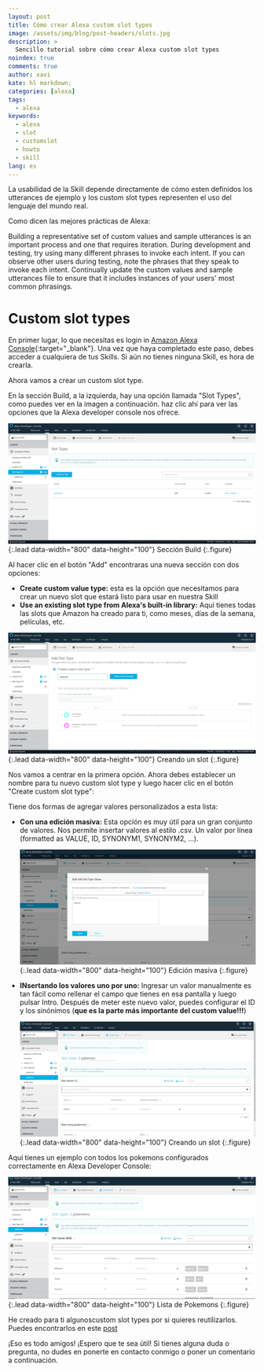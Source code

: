 ```yaml
---
layout: post
title: Cómo crear Alexa custom slot types
image: /assets/img/blog/post-headers/slots.jpg
description: >
  Sencillo tutorial sobre cómo crear Alexa custom slot types
noindex: true
comments: true
author: xavi
kate: hl markdown;
categories: [alexa]
tags:
  - alexa
keywords:
  - alexa
  - slot
  - customslot
  - howto
  - skill
lang: es
---
```



La usabilidad de la Skill depende directamente de cómo esten definidos los utterances de ejemplo y los custom slot types representen el uso del lenguaje del mundo real.

Como dicen las mejores prácticas de Alexa:

Building a representative set of custom values and sample utterances is an important process and one that requires iteration. During development and testing, try using many different phrases to invoke each intent. If you can observe other users during testing, note the phrases that they speak to invoke each intent. Continually update the custom values and sample utterances file to ensure that it includes instances of your users' most common phrasings.

# Custom slot types

En primer lugar, lo que necesitas es login in [Amazon Alexa Console](https://developer.amazon.com/alexa){:target="_blank"}. Una vez que haya completado este paso, debes acceder a cualquiera de tus Skills. Si aún no tienes ninguna Skill, es hora de crearla. 

Ahora vamos a crear un custom slot type. 

En la sección Build, a la izquierda, hay una opción llamada "Slot Types", como puedes ver en la imagen a continuación. haz clic ahí para ver las opciones que la Alexa developer console nos ofrece.

![Full-width image](/assets/img/blog/tutorials/custom-slot-types/custom-slot-types-1.png){:.lead data-width="800" data-height="100"}
Sección Build
{:.figure}


Al hacer clic en el botón "Add" encontraras una nueva sección con dos opciones:
* **Create custom value type:**
 esta es la opción que necesitamos para crear un nuevo slot que estará listo para usar en nuestra Skill
* **Use an existing slot type from Alexa's built-in library:**
  Aquí tienes todas las slots que Amazon ha creado para ti, como meses, días de la semana, películas, etc.

![Full-width image](/assets/img/blog/tutorials/custom-slot-types/custom-slot-types-2.png){:.lead data-width="800" data-height="100"}
Creando un slot
{:.figure}

Nos vamos a centrar en la primera opción. Ahora debes establecer un nombre para tu nuevo custom slot type y luego hacer clic en el botón "Create custom slot type":

Tiene dos formas de agregar valores personalizados a esta lista:
* **Con una edición masiva:**
  Esta opción es muy útil para un gran conjunto de valores. Nos permite insertar valores al estilo .csv. Un valor por línea (formatted as VALUE, ID, SYNONYM1, SYNONYM2, …).

  ![Full-width image](/assets/img/blog/tutorials/custom-slot-types/custom-slot-types-4.png){:.lead data-width="800" data-height="100"}
  Edición masiva
  {:.figure}

* **INsertando los valores uno por uno:**
  Ingresar un valor manualmente es tan fácil como rellenar el campo que tienes en esa pantalla y luego pulsar Intro. Después de meter este nuevo valor, puedes configurar el ID y los sinónimos (**que es la parte más importante del custom value!!!**)

  ![Full-width image](/assets/img/blog/tutorials/custom-slot-types/custom-slot-types-3.png){:.lead data-width="800" data-height="100"}
 Creando un slot
  {:.figure}
  

Aquí tienes un ejemplo con todos los pokemons configurados correctamente en Alexa Developer Console:

![Full-width image](/assets/img/blog/tutorials/custom-slot-types/custom-slot-types-5.png){:.lead data-width="800" data-height="100"}
Lista de Pokemons
{:.figure}

He creado para ti algunoscustom slot types por si quieres reutilizarlos. Puedes encontrarlos en este [post](/alexa/2020-03-01-alexa-useful-custom-slots-types)

¡Eso es todo amigos! ¡Espero que te sea útil! Si tienes alguna duda o pregunta, no dudes en ponerte en contacto conmigo o poner un comentario a continuación.